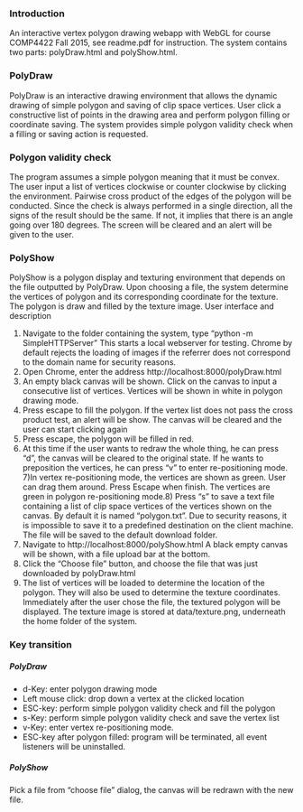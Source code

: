 ### Introduction
An interactive vertex polygon drawing webapp with WebGL for course COMP4422 Fall 2015, see readme.pdf for instruction. The system contains two parts: polyDraw.html and polyShow.html.

### PolyDraw
PolyDraw is an interactive drawing environment that allows the dynamic drawing of simple polygon
and saving of clip space vertices. User click a constructive list of points in the drawing area and
perform polygon filling or coordinate saving. The system provides simple polygon validity check when
a filling or saving action is requested.

### Polygon validity check
The program assumes a simple polygon meaning that it must be convex. The user input a list of
vertices clockwise or counter clockwise by clicking the environment. Pairwise cross product of the
edges of the polygon will be conducted. Since the check is always performed in a single direction, all the signs of the result should be the same. If not, it implies that there is an angle going over 180 degrees. The screen will be cleared and an alert will be given to the user.

### PolyShow
PolyShow is a polygon display and texturing environment that depends on the file outputted by
PolyDraw. Upon choosing a file, the system determine the vertices of polygon and its corresponding
coordinate for the texture. The polygon is draw and filled by the texture image.
User interface and description
1) Navigate to the folder containing the system, type “python -m SimpleHTTPServer”
This starts a local webserver for testing. Chrome by default rejects the loading of images if the referrer
does not correspond to the domain name for security reasons.
2) Open Chrome, enter the address http://localhost:8000/polyDraw.html
3) An empty black canvas will be shown. Click on the canvas to input a consecutive list of vertices.
Vertices will be shown in white in polygon drawing mode.
4) Press escape to fill the polygon. If the vertex list does not pass the cross product test, an alert will be
show. The canvas will be cleared and the user can start clicking again
5) Press escape, the polygon will be filled in red.
6) At this time if the user wants to redraw the whole thing, he can press “d”, the canvas will be cleared
to the original state. If he wants to preposition the vertices, he can press “v” to enter re-positioning
mode.
7)In vertex re-positioning mode, the vertices are shown as green. User can drag them around. Press
Escape when finish. The vertices are green in polygon re-positioning mode.8) Press “s” to save a text file containing a list of clip space vertices of the vertices shown on the
canvas. By default it is named “polygon.txt”. Due to security reasons, it is impossible to save it to a
predefined destination on the client machine. The file will be saved to the default download folder.
9) Navigate to http://localhost:8000/polyShow.html A black empty canvas will be shown, with a file
upload bar at the bottom.
10) Click the “Choose file” button, and choose the file that was just downloaded by polyDraw.html
11) The list of vertices will be loaded to determine the location of the polygon. They will also be used
to determine the texture coordinates. Immediately after the user chose the file, the textured polygon
will be displayed. The texture image is stored at data/texture.png, underneath the home folder of the
system.

### Key transition
##### PolyDraw
- d-Key: enter polygon drawing mode
- Left mouse click: drop down a vertex at the clicked location
- ESC-key: perform simple polygon validity check and fill the polygon
- s-Key: perform simple polygon validity check and save the vertex list
- v-Key: enter vertex re-positioning mode.
- ESC-key after polygon filled: program will be terminated, all event listeners will be uninstalled.

##### PolyShow
Pick a file from “choose file” dialog, the canvas will be redrawn with the new file.
